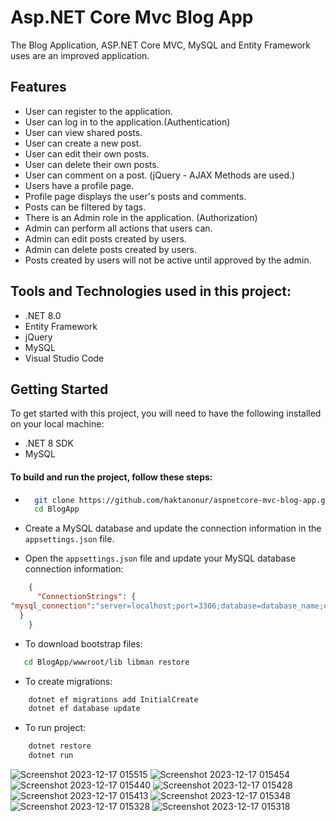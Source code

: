 # Asp.NET Core Mvc Blog App
The Blog Application, ASP.NET Core MVC, MySQL and Entity Framework uses are an improved application.

## Features
- User can register to the application. 
- User can log in to the application.(Authentication)
- User can view shared posts.
- User can create a new post.
- User can edit their own posts.
- User can delete their own posts.
- User can comment on a post. (jQuery - AJAX Methods are used.)
- Users have a profile page.
- Profile page displays the user's posts and comments.
- Posts can be filtered by tags.
- There is an Admin role in the application. (Authorization)
- Admin can perform all actions that users can. 
- Admin can edit posts created by users.
- Admin can delete posts created by users.
- Posts created by users will not be active until approved by the admin.

## Tools and Technologies used in this project:
- .NET 8.0
- Entity Framework
- jQuery
- MySQL
- Visual Studio Code

## Getting Started

To get started with this project, you will need to have the following installed on your local machine:

- .NET 8 SDK
- MySQL 

#### To build and run the project, follow these steps:

- ```bash
    git clone https://github.com/haktanonur/aspnetcore-mvc-blog-app.git
    cd BlogApp
    ```

- Create a MySQL database and update the connection information in the `appsettings.json` file.

- Open the `appsettings.json` file and update your MySQL database connection information:
```json
    {
      "ConnectionStrings": {
"mysql_connection":"server=localhost;port=3306;database=database_name;user=username;password=password"
  }
    }
```

- To download bootstrap files:
 ```bash
    cd BlogApp/wwwroot/lib libman restore
 ```

- To create migrations:
```bash
    dotnet ef migrations add InitialCreate
    dotnet ef database update
```

- To run project:
```bash
    dotnet restore
    dotnet run
```

![Screenshot 2023-12-17 015515](https://github.com/haktanonur/aspnetcore-mvc-blog-app/assets/69698425/c6472e73-5546-4ae8-bdc6-cab82dd5234a)
![Screenshot 2023-12-17 015454](https://github.com/haktanonur/aspnetcore-mvc-blog-app/assets/69698425/f0e92d6f-4fcf-4038-b060-b7587579f0b5)
![Screenshot 2023-12-17 015440](https://github.com/haktanonur/aspnetcore-mvc-blog-app/assets/69698425/2ba5dad9-3753-427e-a800-8477aee232d9)
![Screenshot 2023-12-17 015428](https://github.com/haktanonur/aspnetcore-mvc-blog-app/assets/69698425/e65c57a6-cf12-4ef7-85e9-a09604943c01)
![Screenshot 2023-12-17 015413](https://github.com/haktanonur/aspnetcore-mvc-blog-app/assets/69698425/935c0ea9-0d9d-425f-8798-7e9eabbc1c7b)
![Screenshot 2023-12-17 015348](https://github.com/haktanonur/aspnetcore-mvc-blog-app/assets/69698425/8e84f785-6e13-40c5-b072-f6a17cf08ae2)
![Screenshot 2023-12-17 015328](https://github.com/haktanonur/aspnetcore-mvc-blog-app/assets/69698425/075282fc-b864-4c11-a5ba-a8490e126cbc)
![Screenshot 2023-12-17 015318](https://github.com/haktanonur/aspnetcore-mvc-blog-app/assets/69698425/8bdb6e97-9b12-4738-8bae-e8886856565c)

